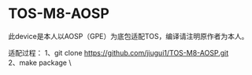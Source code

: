 # TOS-M8-AOSP
此device是本人以AOSP（GPE）为底包适配TOS，编译请注明原作者为本人。

适配过程：
1、git clone https://github.com/jiugui1/TOS-M8-AOSP.git \
2、make package \

